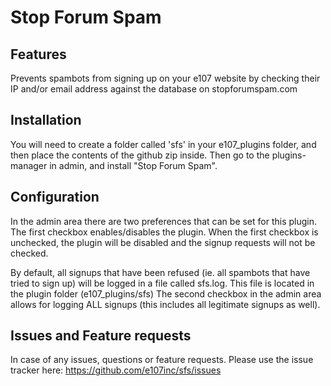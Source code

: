 # Stop Forum Spam #

## Features
Prevents spambots from signing up on your e107 website by checking their IP and/or email address against the database on stopforumspam.com

## Installation
You will need to create a folder called 'sfs' in your e107_plugins folder, and then place the contents of the github zip inside. 
Then go to the plugins-manager in admin, and install "Stop Forum Spam". 

## Configuration
In the admin area there are two preferences that can be set for this plugin. The first checkbox enables/disables the plugin. 
When the first checkbox is unchecked, the plugin will be disabled and the signup requests will not be checked. 

By default, all signups that have been refused (ie. all spambots that have tried to sign up) will be logged in a file called sfs.log. This file is located in the plugin folder (e107_plugins/sfs)
The second checkbox in the admin area allows for logging ALL signups (this includes all legitimate signups as well). 

## Issues and Feature requests
In case of any issues, questions or feature requests. Please use the issue tracker here: https://github.com/e107inc/sfs/issues
